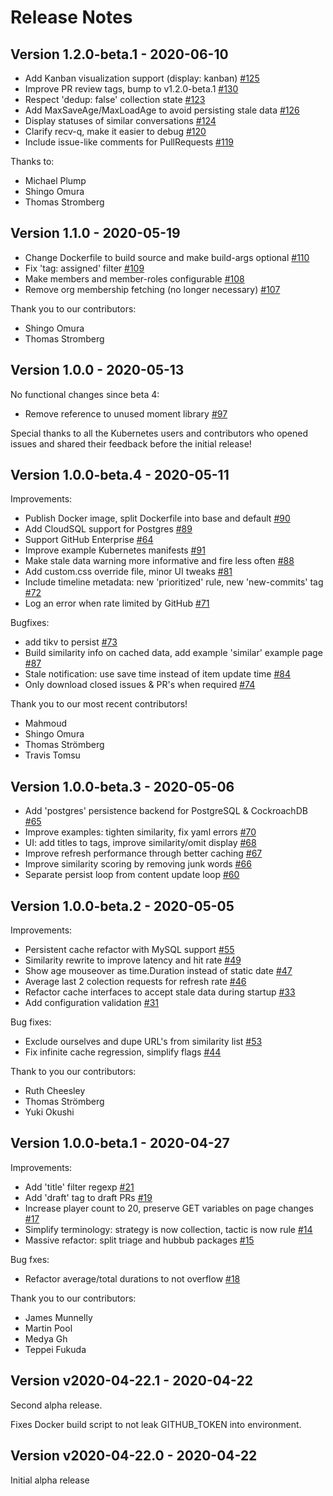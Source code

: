 # Release Notes

## Version 1.2.0-beta.1 - 2020-06-10

* Add Kanban visualization support (display: kanban) [#125](https://github.com/google/triage-party/pull/125)
* Improve PR review tags, bump to v1.2.0-beta.1 [#130](https://github.com/google/triage-party/pull/130)
* Respect 'dedup: false' collection state [#123](https://github.com/google/triage-party/pull/123)
* Add MaxSaveAge/MaxLoadAge to avoid persisting stale data [#126](https://github.com/google/triage-party/pull/126)
* Display statuses of similar conversations [#124](https://github.com/google/triage-party/pull/124)
* Clarify recv-q, make it easier to debug [#120](https://github.com/google/triage-party/pull/120)
* Include issue-like comments for PullRequests [#119](https://github.com/google/triage-party/pull/119)

Thanks to:

* Michael Plump
* Shingo Omura
* Thomas Stromberg

## Version 1.1.0 - 2020-05-19

* Change Dockerfile to build source and make build-args optional [#110](https://github.com/google/triage-party/pull/110)
* Fix 'tag: assigned' filter [#109](https://github.com/google/triage-party/pull/109)
* Make members and member-roles configurable [#108](https://github.com/google/triage-party/pull/108)
* Remove org membership fetching (no longer necessary) [#107](https://github.com/google/triage-party/pull/107)

Thank you to our contributors:

* Shingo Omura
* Thomas Stromberg

## Version 1.0.0 - 2020-05-13

No functional changes since beta 4:

* Remove reference to unused moment library [#97](https://github.com/google/triage-party/pull/97)

Special thanks to all the Kubernetes users and contributors who opened issues and shared their feedback before the initial release!

## Version 1.0.0-beta.4 - 2020-05-11

Improvements:

* Publish Docker image, split Dockerfile into base and default [#90](https://github.com/google/triage-party/pull/90)
* Add CloudSQL support for Postgres [#89](https://github.com/google/triage-party/pull/89)
* Support GitHub Enterprise [#64](https://github.com/google/triage-party/pull/64)
* Improve example Kubernetes manifests [#91](https://github.com/google/triage-party/pull/91)
* Make stale data warning more informative and fire less often [#88](https://github.com/google/triage-party/pull/88)
* Add custom.css override file, minor UI tweaks [#81](https://github.com/google/triage-party/pull/81)
* Include timeline metadata: new 'prioritized' rule, new 'new-commits' tag [#72](https://github.com/google/triage-party/pull/72)
* Log an error when rate limited by GitHub [#71](https://github.com/google/triage-party/pull/71)

Bugfixes:

* add tikv to persist [#73](https://github.com/google/triage-party/pull/73)
* Build similarity info on cached data, add example 'similar' example page [#87](https://github.com/google/triage-party/pull/87)
* Stale notification: use save time instead of item update time [#84](https://github.com/google/triage-party/pull/84)
* Only download closed issues & PR's when required [#74](https://github.com/google/triage-party/pull/74)

Thank you to our most recent contributors!

- Mahmoud
- Shingo Omura
- Thomas Strömberg
- Travis Tomsu

## Version 1.0.0-beta.3 - 2020-05-06

* Add 'postgres' persistence backend for PostgreSQL & CockroachDB [#65](https://github.com/google/triage-party/pull/65)
* Improve examples: tighten similarity, fix yaml errors [#70](https://github.com/google/triage-party/pull/70)
* UI: add titles to tags, improve similarity/omit display [#68](https://github.com/google/triage-party/pull/68)
* Improve refresh performance through better caching  [#67](https://github.com/google/triage-party/pull/67)
* Improve similarity scoring by removing junk words [#66](https://github.com/google/triage-party/pull/66)
* Separate persist loop from content update loop [#60](https://github.com/google/triage-party/pull/60)

## Version 1.0.0-beta.2 - 2020-05-05

Improvements:

* Persistent cache refactor with MySQL support [#55](https://github.com/google/triage-party/pull/55)
* Similarity rewrite to improve latency and hit rate [#49](https://github.com/google/triage-party/pull/49)
* Show age mouseover as time.Duration instead of static date [#47](https://github.com/google/triage-party/pull/47)
* Average last 2 colection requests for refresh rate [#46](https://github.com/google/triage-party/pull/46)
* Refactor cache interfaces to accept stale data during startup [#33](https://github.com/google/triage-party/pull/33)
* Add configuration validation [#31](https://github.com/google/triage-party/pull/31)

Bug fixes:

* Exclude ourselves and dupe URL's from similarity list [#53](https://github.com/google/triage-party/pull/53)
* Fix infinite cache regression, simplify flags [#44](https://github.com/google/triage-party/pull/44)

Thank to you our contributors:

* Ruth Cheesley
* Thomas Strömberg
* Yuki Okushi

## Version 1.0.0-beta.1 - 2020-04-27

Improvements:

* Add 'title' filter regexp [#21](https://github.com/google/triage-party/pull/21)
* Add 'draft' tag to draft PRs [#19](https://github.com/google/triage-party/pull/19)
* Increase player count to 20, preserve GET variables on page changes [#17](https://github.com/google/triage-party/pull/17)
* Simplify terminology: strategy is now collection, tactic is now rule [#14](https://github.com/google/triage-party/pull/14)
* Massive refactor: split triage and hubbub packages [#15](https://github.com/google/triage-party/pull/15)

Bug fxes:

* Refactor average/total durations to not overflow [#18](https://github.com/google/triage-party/pull/18)

Thank you to our contributors:

* James Munnelly
* Martin Pool
* Medya Gh
* Teppei Fukuda

## Version v2020-04-22.1 - 2020-04-22

Second alpha release.

Fixes Docker build script to not leak GITHUB_TOKEN into environment.

## Version v2020-04-22.0 - 2020-04-22

Initial alpha release
